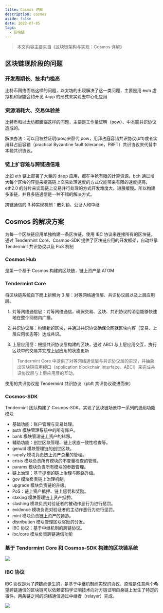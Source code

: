 ```yaml
---
title: Cosmos 详解
description: cosmos
aside: false
date: 2022-07-05
tags:
  - 区块链
---
```


> 本文内容主要来自《区块链架构与实现：Cosmos 详解》

## 区块链现阶段的问题

### 开发周期长、技术门槛高

比特币网络面临这样的问题，以太坊的出现解决了这一类问题，主要是用 evm 虚拟机和智能合约开发 dapp 的形式来实现去中心化应用

### 资源消耗大、交易体验差

比特币和以太坊都面临这样的问题，主要是工作量证明（pow）、中本聪共识协议造成的。

解决办法：可以用权益证明(pos)来替代 pow，用拜占庭容错共识协议(bft)或者实用拜占庭容错（practical Byzantine fault tolerance，PBFT）共识协议来代替中本聪共识协议。

### 链上扩容难与跨链通信难

比如 eth 链上部署了大量的 dapp 应用，都在争抢有限的计算资源。bch 通过增大每个区块的容量来提高链上交易处理速度的方式仅能带来有限的速度提高，eth2.0 的分片来实现链上交易并行处理的方式开发难度大，进展缓慢。所以构建多条链，并且多链通信是一种不错的解决方式。

跨链通信的 3 种实现机制：散列锁、公证人和中继

## Cosmos 的解决方案

为每一个区块链应用单独构建一条区块链，使用 IBC 协议来连接所有的区块链，通过 Tendermint Core、Cosmos-SDK 提供了区块链应用的开发框架，自动继承 Tendermint 共识协议以及 PoS 机制

### Cosmos Hub

是第一个基于 Cosmos 构建的区块链，链上资产是 ATOM

### Tendermint Core

将区块链系统自下而上拆解为 3 层：对等网络通信层、共识协议层以及上层应用层。

1. 对等网络通信层：对等网络通信，确保交易、区块、共识协议的消息能够快速地在整个网络内广播。

2. 共识协议层：构建新的区块，并通过共识协议确保全网就区块内容（交易、上层应用状态等）达成共识。

3. 上层应用层：根据共识协议层构建的区块，通过 ABCI 与上层应用交互，执行区块中的交易并完成上层应用的状态更新

> Tendermint Core 中提供了对等网络通信层与共识协议层的实现，并抽象出区块链应用接口（application blockchain interface，ABCI）来完成共识协议层与上层应用层的互动。

使用的共识协议是 Tendermint 共识协议（pbft 共识协议改进而来）

### Cosmos-SDK

Tendermint 团队构建了 Cosmos-SDK，实现了区块链场景中一系列的通用功能模块

- 基础功能：账户管理与交易处理。
- auth 模块管理系统中的所有账户。
- bank 模块管理链上资产的转移。
- 辅助功能：创世区块管理、链上状态一致性检查等。
- genutil 模块管理链的创世区块。
- supply 模块负责链上资产总量的管理。
- crisis 模块负责所有模块的不变量检查的管理。
- params 模块负责所有模块的参数管理。
- 链上治理：基于提案的链上治理与网络升级。
- gov 模块负责链上治理机制。
- upgrade 模块负责链的升级。
- PoS：链上资产抵押、链上惩罚和奖励。
- staking 模块管理链上资产抵押。
- slashing 模块负责对验证者的被动作恶行为进行惩罚。
- evidence 模块负责对验证者的主动作恶行为进行惩罚。
- mint 模块负责链上资产的铸造。
- distribution 模块管理区块奖励的分发。
- IBC 协议：基于中继机制的跨链协议。
- ibc/core 模块负责跨链通信功能

### 基于 Tendermint Core 和 Cosmos-SDK 构建的区块链系统

![](../public/WeChatf903a2cdf12631278f330b086b4b2fd8.png)

### IBC 协议

IBC 协议是为了跨链而诞生的，是基于中继机制而实现的协议，原理是任意两个希望跨链通信的区块链可以依赖密码学证明技术向对方链证明自身链上发生了特定的事件。两条链之间的网络通信通过中继者（relayer）完成。

![](../public/WeChatd288ba57261eae3fef086b7f0abcff78.png)
